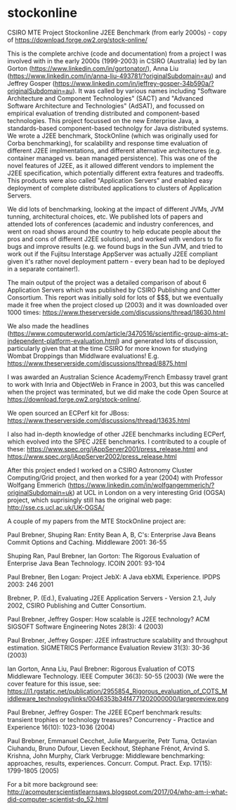 # stockonline
CSIRO MTE Project Stockonline J2EE Benchmark (from early 2000s) - copy of https://download.forge.ow2.org/stock-online/

This is the complete archive (code and documentation) from a 
project I was involved with in the early 2000s (1999-2003) in CSIRO (Australia) led by Ian Gorton (https://www.linkedin.com/in/gortonator/), Anna Liu (https://www.linkedin.com/in/anna-liu-493781/?originalSubdomain=au) and Jeffrey Gosper (https://www.linkedin.com/in/jeffrey-gosper-34b590a/?originalSubdomain=au). It was called by various names including "Software Architecture and Component Technologies" (SACT) and "Advanced Software Architecture and Technologies" (AdSAT), and focussed on empirical evaluation of trending distributed and component-based technologies. This project focussed on the new Enterprise Java, a standards-based component-based technolgy for Java distributed systems. We wrote a J2EE benchmark, StockOnline (which was originally used for Corba benchmarking), for scalability and response time evaluation of different J2EE implmentations, and different alternative architectures (e.g. container managed vs. bean managed persistence). This was one of the novel features of J2EE, as it allowed different vendors to implement the J2EE specification, which potentially different extra features and tradeoffs. This products were also called "Application Servers" and enabled easy deployment of complete distributed applications to clusters of Application Servers. 

We did lots of benchmarking, looking at the impact of different JVMs, JVM tunning, architectural choices, etc. We published lots of papers and attended lots of conferences (academic and industry conferences, and went on road shows around the country to help educate people about the pros and cons of different J2EE solutions), and worked with vendors to fix bugs and improve results (e.g. we found bugs in the Sun JVM, and tried to work out if the Fujitsu Interstage AppServer was actually J2EE compliant given it's rather novel deployment pattern - every bean had to be deployed in a separate container!). 

The main output of the project was a detailed comparison of about 6 Application Servers which was published by CSIRO Publishing and Cutter Consortium.  This report was initially sold for lots of $$$, but we eventually made it free when the project closed up (2003) and it was downloaded over 1000 times: https://www.theserverside.com/discussions/thread/18630.html

We also made the headlines (https://www.computerworld.com/article/3470516/scientific-group-aims-at-independent-platform-evaluation.html) and generated lots of discussion, particularly given that at the time CSIRO for more known for studying Wombat Droppings than Middlware evaluations! E.g. https://www.theserverside.com/discussions/thread/8875.html
 
I was awarded an Australian Science Academy/French Embassy travel grant to work with Inria and ObjectWeb in France in 2003, but this was cancelled when the project was terminated, but we did make the code Open Source at https://download.forge.ow2.org/stock-online/.

We open sourced an ECPerf kit for JBoss: https://www.theserverside.com/discussions/thread/13635.html

I also had in-depth knowledge of other J2EE benchmarks including ECPerf, which evolved into the SPEC J2EE benchmarks.  I contributed to a couple of these: https://www.spec.org/jAppServer2001/press_release.html and https://www.spec.org/jAppServer2002/press_release.html

After this project ended I worked on a CSIRO Astronomy Cluster Computing/Grid project, and then worked for a year (2004) with Professor Wolfgang Emmerich (https://www.linkedin.com/in/wolfgangemmerich/?originalSubdomain=uk) at UCL in London on a very interesting Grid (OGSA) project, which suprisingly still has the original web page: http://sse.cs.ucl.ac.uk/UK-OGSA/

A couple of my papers from the MTE StockOnline project are:

Paul Brebner, Shuping Ran:
Entity Bean A, B, C's: Enterprise Java Beans Commit Options and Caching. Middleware 2001: 36-55

Shuping Ran, Paul Brebner, Ian Gorton:
The Rigorous Evaluation of Enterprise Java Bean Technology. ICOIN 2001: 93-104

Paul Brebner, Ben Logan:
Project JebX: A Java ebXML Experience. IPDPS 2003: 246
2001

Brebner, P. (Ed.), Evaluating J2EE Application Servers - Version 2.1, July 2002, CSIRO Publishing and Cutter Consortium.

Paul Brebner, Jeffrey Gosper:
How scalable is J2EE technology? ACM SIGSOFT Software Engineering Notes 28(3): 4 (2003)

Paul Brebner, Jeffrey Gosper:
J2EE infrastructure scalability and throughput estimation. SIGMETRICS Performance Evaluation Review 31(3): 30-36 (2003)

Ian Gorton, Anna Liu, Paul Brebner:
Rigorous Evaluation of COTS Middleware Technology. IEEE Computer 36(3): 50-55 (2003)
(We were the cover feature for this issue, see: https://i1.rgstatic.net/publication/2955854_Rigorous_evaluation_of_COTS_Middleware_technology/links/0046353b34f4771202000000/largepreview.png

Paul Brebner, Jeffrey Gosper:
The J2EE ECperf benchmark results: transient trophies or technology treasures? Concurrency - Practice and Experience 16(10): 1023-1036 (2004)

Paul Brebner, Emmanuel Cecchet, Julie Marguerite, Petr Tuma, Octavian Ciuhandu, Bruno Dufour, Lieven Eeckhout, Stéphane Frénot, Arvind S. Krishna, John Murphy, Clark Verbrugge:
Middleware benchmarking: approaches, results, experiences. Concurr. Comput. Pract. Exp. 17(15): 1799-1805 (2005)

For a bit more background see: http://acomputerscientistlearnsaws.blogspot.com/2017/04/who-am-i-what-did-computer-scientist-do_52.html




